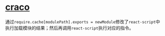 # [craco](https://github.com/sharegate/craco)

通过`require.cache[modulePath].exports = newModule`修改了`react-script`中执行加载模块的结果；然后再调用`react-script`执行对应的指令。

